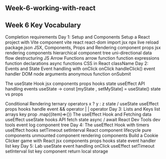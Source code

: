 ## Week-6-working-with-react

## Week 6 Key Vocabulary

Completion requirements
Day 1: Setup and Components
Setup a React project with Vite
component
vite
react
react-dom
import
jsx
npx
live reload
package.json
JSX, Components, Props and Rendering
component
props
jsx
rendering components
hierarchical component tree
uni-directional data flow
destructuring
JS Arrow Functions
arrow function
function expressions
function declarations
async functions
CSS in React
className
Day 2: Events and State
Event handling with onClick
onClick
handleClick()
event handler
DOM node
arguments
anonymous function
onSubmit

The useState Hook
jsx
components
props
hooks
state
useEffect
API
handling events
useState → const [myState , setMyState] = useState()
state vs props

Conditional Rendering
ternary operators x ? y : z
state / useState
useEffect
props
hooks
handle event
&& operator
| | operator
Day 3:
Lists and Keys
list
arrays
key prop
.map((item)=>{})
The useEffect Hook and Fetching data
useEffect
useState
hooks
API
fetch
state
async / await
React Dev Tools
dev tools
event log
component tree
Day 4:
The useEffect Hook with timers
useEffect
hooks
setTimeout
setInterval
React component lifecycle
pure components
unmounted component
rendering components
Build a Cookie Clicker game with React
jsx
components
props
hooks
state
event handler
list
key
Day 5: Lab
useState
event handling
onClick
useEffect
setTimeout
setInterval
list
key
component
return
local storage
